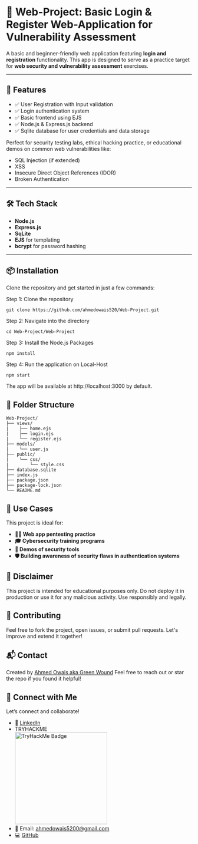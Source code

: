 # 🔐 Web-Project: Basic Login & Register Web-Application for Vulnerability Assessment

A basic and beginner-friendly web application featuring **login and registration** functionality. This app is designed to serve as a practice target for **web security and vulnerability assessment** exercises.

---

## 🚀 Features

- ✅ User Registration with Input validation  
- ✅ Login authentication system  
- ✅ Basic frontend using EJS  
- ✅ Node.js & Express.js backend  
- ✅ Sqlite database for user credentials and data storage  

Perfect for security testing labs, ethical hacking practice, or educational demos on common web vulnerabilities like:

- SQL Injection (if extended)
- XSS
- Insecure Direct Object References (IDOR)
- Broken Authentication

---

## 🛠 Tech Stack

- **Node.js**
- **Express.js**
- **SqLite**
- **EJS** for templating
- **bcrypt** for password hashing

---

## 📦 Installation

Clone the repository and get started in just a few commands:


Step 1: Clone the repository
```
git clone https://github.com/ahmedowais520/Web-Project.git
```
Step 2: Navigate into the directory
```
cd Web-Project/Web-Project
```
Step 3: Install the Node.js Packages
```
npm install
```
Step 4: Run the application on Local-Host
```
npm start
```
The app will be available at http://localhost:3000 by default.

## 📁 Folder Structure
```
Web-Project/
├── views/
|    ├── home.ejs
|    ├── login.ejs
|    └── register.ejs
├── models/
|    └── user.js
├── public/
|    └── css/
|        └── style.css
├── database.sqlite
├── index.js
├── package.json
├── package-lock.json
└── README.md
```

## 🧪 Use Cases
This project is ideal for:

- **🧑‍💻 Web app pentesting practice**
- **🎓 Cybersecurity training programs**
- **🧰 Demos of security tools**
- **🛡️ Building awareness of security flaws in authentication systems**

## 📢 Disclaimer
This project is intended for educational purposes only. Do not deploy it in production or use it for any malicious activity. Use responsibly and legally.

## 🤝 Contributing
Feel free to fork the project, open issues, or submit pull requests. Let's improve and extend it together!

## 📬 Contact
Created by <a href="https://github.com/ahmedowais520">Ahmed Owais aka Green Wound</a>
Feel free to reach out or star the repo if you found it helpful!

## 👋 Connect with Me
Let’s connect and collaborate!
- 💼 <a href="https://linkedin.com/in/ahmed-owais-b01911280">LinkedIn</a>
- <a>TRYHACKME</a><br>
    <a href="https://tryhackme.com/p/AhmedOwais" target="_blank">
      <img src="https://tryhackme-badges.s3.amazonaws.com/AhmedOwais.png" alt="TryHackMe Badge" width="250" />
    </a>
- 📧 Email: ahmedowais5200@gmail.com
- 💻 <a href="https://github.com/ahmedowais520">GitHub</a>

